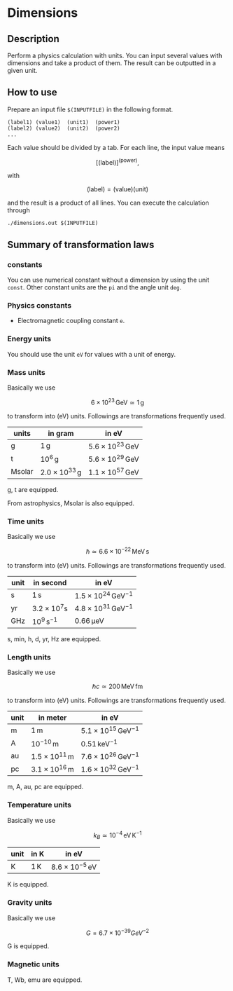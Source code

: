 
# Dimensions

## Description

Perform a physics calculation with units.
You can input several values with dimensions and take a product of them.
The result can be outputted in a given unit.

## How to use

Prepare an input file `$(INPUTFILE)` in the following format.

```
(label1) (value1)  (unit1)  (power1)
(label2) (value2)  (unit2)  (power2)
...
```

Each value should be divided by a tab.
For each line, the input value means

$$
\left[ \text{(label)} \right]^{\text{(power)}},
$$

with

$$
\text{(label)} = \text{(value)} \text{(unit)}
$$

and the result is a product of all lines.
You can execute the calculation through

```
./dimensions.out $(INPUTFILE)
```

## Summary of transformation laws

### constants

You can use numerical constant without a dimension by using the unit `const`.
Other constant units are the `pi` and the angle unit `deg`.

### Physics constants

- Electromagnetic coupling constant `e`.

### Energy units

You should use the unit `eV` for values with a unit of energy.

### Mass units

Basically we use

$$
6\times 10^{23} \,\mathrm{GeV} \simeq 1\,\mathrm{g}
$$

to transform into (eV) units. Followings are transformations frequently used.

| units | in gram | in eV |
|---|---|---|
| g | $1\,\mathrm{g}$ | $5.6\times 10^{23}\,\mathrm{GeV}$  |
| t | $10^6\,\mathrm{g}$ | $5.6\times 10^{29}\,\mathrm{GeV}$ |
| Msolar | $2.0 \times 10^{33}\,\mathrm{g}$ | $1.1 \times 10^{57}\,\mathrm{GeV}$ |

g, t are equipped.

From astrophysics, Msolar is also equipped.

### Time units

Basically we use

``` math
\hbar \simeq 6.6 \times 10^{-22} \,\mathrm{MeV}\,\mathrm{s}
```

to transform into (eV) units.
Followings are transformations frequently used.

| unit  |  in second  | in eV |
|--|--|--|
| s | $1\,\mathrm{s}$ | $1.5\times 10^{24}\,\mathrm{GeV}^{-1}$ |
| yr | $3.2\times 10^7 \mathrm{s}$ | $4.8\times 10^{31}\,\mathrm{GeV}^{-1}$ |
| GHz | $10^9\,\mathrm{s}^{-1}$ | $0.66\,\mathrm{\mu eV}$ |

s, min, h, d, yr, Hz are equipped.

### Length units

Basically we use

``` math
\hbar c \simeq 200\,\mathrm{MeV}\,\mathrm{fm}
```
to transform into (eV) units.
Followings are transformations frequently used.

| unit | in meter | in eV |
|--|---|--|
| m | $1\,\mathrm{m}$ | $5.1\times 10^{15}\,\mathrm{GeV}^{-1}$ |
| A | $10^{-10}\,\mathrm{m}$ | $0.51\,\mathrm{keV}^{-1}$ |
| au | $1.5\times 10^{11}\,\mathrm{m}$ | $7.6\times 10^{26}\,\mathrm{GeV}^{-1}$ |
| pc | $3.1\times 10^{16}\,\mathrm{m}$ | $1.6\times 10^{32}\,\mathrm{GeV}^{-1}$ |

m, A, au, pc are equipped.

### Temperature units

Basically we use

$$
k_B \simeq 10^{-4}\,\mathrm{eV}\,\mathrm{K}^{-1}
$$

| unit | in $\mathrm{K}$ | in eV |
|--|---|--|
| K | $1\,\mathrm{K}$ | $8.6\times 10^{-5}\,\mathrm{eV}$ |

K is equipped.

### Gravity units

Basically we use

$$
G = 6.7 \times 10^{-39} GeV^{-2}
$$

G is equipped.

### Magnetic units

T, Wb, emu are equipped.
